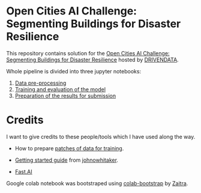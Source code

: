 # Open Cities AI Challenge: Segmenting Buildings for Disaster Resilience

This repository contains solution for the [Open Cities AI Challenge: Segmenting Buildings for Disaster Resilience](https://www.drivendata.org/competitions/60/building-segmentation-disaster-resilience/page/150/) hosted by [DRIVENDATA](https://www.drivendata.org/).

Whole pipeline is divided into three jupyter notebooks:
  1) [Data pre-processing](/pre_processing.ipynb)
  2) [Training and evaluation of the model](/building_segmentation.ipynb)
  2) [Preparation of the results for submission](/submission.ipynb)


# Credits

I want to give credits to these people/tools which I have used along the way.

* How to prepare [patches of data for training](https://medium.com/@anthropoco/how-to-segment-buildings-on-drone-imagery-with-fast-ai-cloud-native-geodata-tools-ae249612c321).


* [Getting started guide](https://colab.research.google.com/drive/1Fv-80b1m-O-0p1g59NDzD82XdgurWlwa) from [johnowhitaker](https://community.drivendata.org/u/johnowhitaker/summary).

* [Fast.AI](https://docs.fast.ai/)

Google colab notebook was bootstraped using [colab-bootstrap](https://github.com/zaitra/colab-bootstrap) by [Zaitra](https://zaitra.io).

